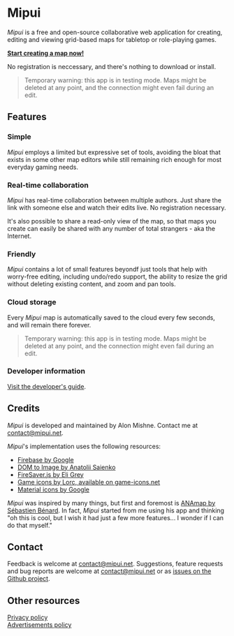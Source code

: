 # Mipui

*Mipui* is a free and open-source collaborative web application for creating, editing and viewing grid-based maps for tabletop or role-playing games.

**[Start creating a map now!](http://www.mipui.net/app)**

No registration is neccessary, and there's nothing to download or install.

> Temporary warning: this app is in testing mode.
Maps might be deleted at any point, and the connection might even fail during an edit.

## Features

### Simple

*Mipui* employs a limited but expressive set of tools, avoiding the bloat that exists in some other map editors while still remaining rich enough for most everyday gaming needs.

### Real-time collaboration

*Mipui* has real-time collaboration between multiple authors.
Just share the link with someone else and watch their edits live.
No registration necessary.

It's also possible to share a read-only view of the map, so that maps you create can easily be shared with any number of total strangers - aka the Internet.

### Friendly

*Mipui* contains a lot of small features beyondf just tools that help with worry-free editing, including undo/redo support, the ability to resize the grid without deleting existing content, and zoom and pan tools.

### Cloud storage

Every *Mipui* map is automatically saved to the cloud every few seconds, and will remain there forever.

> Temporary warning: this app is in testing mode.
Maps might be deleted at any point, and the connection might even fail during an edit.

### Developer information

[Visit the developer's guide](/docs/developer_guide).

## Credits

*Mipui* is developed and maintained by Alon Mishne.
Contact me at [contact@mipui.net](mailto:contact@mipui.net).

*Mipui*'s implementation uses the following resources:

* [Firebase by Google](firebase.google.com)
* [DOM to Image by Anatolii Saienko](https://github.com/tsayen/dom-to-image)
* [FireSaver.js by Eli Grey](https://github.com/eligrey/FileSaver.js)
* [Game icons by Lorc, available on game-icons.net](game-icons.net)
* [Material icons by Google](https://material.io/icons/)

*Mipui* was inspired by many things, but first and foremost is [ANAmap by Sébastien Bénard](http://deepnight.net/tools/tabletop-rpg-map-editor/).
In fact, *Mipui* started from me using his app and thinking "oh this is cool, but I wish it had just a few more features... I wonder if I can do that myself."

## Contact

Feedback is welcome at [contact@mipui.net](mailto:contact@mipui.net).
Suggestions, feature requests and bug reports are welcome at [contact@mipui.net](mailto:contact@mipui.net) or as [issues on the Github project](https://github.com/amishne/mipui/issues).

## Other resources

[Privacy policy](docs/privacy_policy)  
[Advertisements policy](docs/ad_policy)
